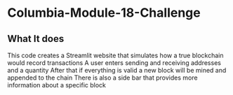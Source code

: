 # Columbia-Module-18-Challenge

## What It does

This code creates a Streamlit website that simulates how a true blockchain would record transactions
A user enters sending and receiving addresses and a quantity
After that if everything is valid a new block will be mined and appended to the chain 
There is also a side bar that provides more information about a specific block
